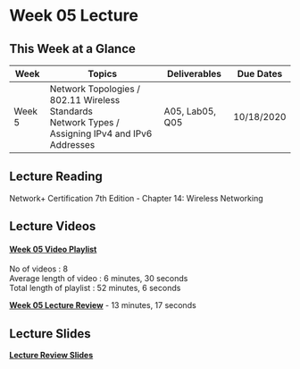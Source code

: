 # Week 05 Lecture

## This Week at a Glance

| Week | Topics |  Deliverables | Due Dates |
| --- | --- | --- | --- |
| Week 5 | Network Topologies / 802.11 Wireless Standards <br> Network Types / Assigning IPv4 and IPv6 Addresses | A05, Lab05, Q05| 10/18/2020 |

## Lecture Reading

Network+ Certification 7th Edition - Chapter 14: Wireless Networking

## Lecture Videos

#### [Week 05 Video Playlist](https://www.youtube.com/playlist?list=PLuUSWzFVaPptpO0Ez92PbBm61x65EytRV) <br>
No of videos : 8 <br>
Average length of video : 6 minutes, 30 seconds<br>
Total length of playlist : 52 minutes, 6 seconds<br>

**[Week 05 Lecture Review](https://uri.techsmithrelay.com/F8y1)** - 13 minutes, 17 seconds


## Lecture Slides

**[Lecture Review Slides](week05-lecture-notes.pdf)**
